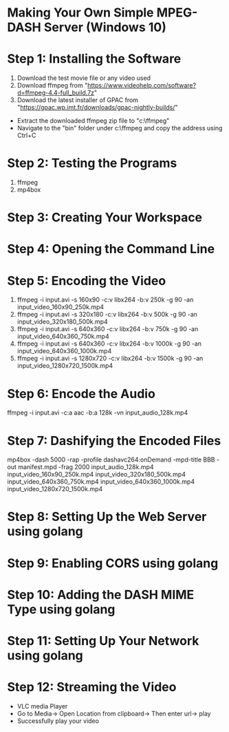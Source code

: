# Making Your Own Simple MPEG-DASH Server (Windows 10)
# Step 1: Installing the Software
1. Download the test movie file or any video used 
2. Download ffmpeg from "https://www.videohelp.com/software?d=ffmpeg-4.4-full_build.7z"
3. Download the latest installer of GPAC from "https://gpac.wp.imt.fr/downloads/gpac-nightly-builds/"
* Extract the downloaded ffmpeg zip file to "c:\ffmpeg"
* Navigate to the "bin" folder under c:\ffmpeg and copy the address using Ctrl+C
# Step 2: Testing the Programs
1. ffmpeg
2. mp4box
# Step 3: Creating Your Workspace
# Step 4: Opening the Command Line
# Step 5: Encoding the Video
1. ffmpeg -i input.avi -s 160x90 -c:v libx264 -b:v 250k -g 90 -an input_video_160x90_250k.mp4
2. ffmpeg -i input.avi -s 320x180 -c:v libx264 -b:v 500k -g 90 -an input_video_320x180_500k.mp4
3. ffmpeg -i input.avi -s 640x360 -c:v libx264 -b:v 750k -g 90 -an input_video_640x360_750k.mp4
4. ffmpeg -i input.avi -s 640x360 -c:v libx264 -b:v 1000k -g 90 -an input_video_640x360_1000k.mp4
5. ffmpeg -i input.avi -s 1280x720 -c:v libx264 -b:v 1500k -g 90 -an input_video_1280x720_1500k.mp4


# Step 6: Encode the Audio
ffmpeg -i input.avi -c:a aac -b:a 128k -vn input_audio_128k.mp4
# Step 7: Dashifying the Encoded Files
mp4box -dash 5000 -rap -profile dashavc264:onDemand -mpd-title BBB -out manifest.mpd -frag 2000 input_audio_128k.mp4 input_video_160x90_250k.mp4 input_video_320x180_500k.mp4 input_video_640x360_750k.mp4 input_video_640x360_1000k.mp4 input_video_1280x720_1500k.mp4
# Step 8: Setting Up the Web Server using golang
# Step 9: Enabling CORS using golang
# Step 10: Adding the DASH MIME Type using golang
# Step 11: Setting Up Your Network using golang
# Step 12: Streaming the Video
* VLC media Player
* Go to Media-> Open Location from clipboard-> Then enter url-> play
* Successfully play your video
